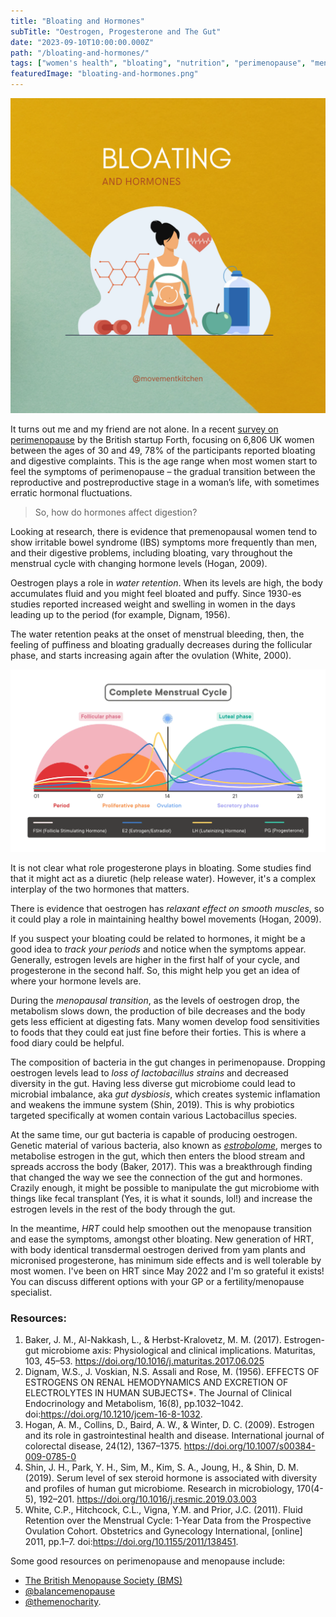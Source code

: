 ```yaml
---
title: "Bloating and Hormones"
subTitle: "Oestrogen, Progesterone and The Gut"
date: "2023-09-10T10:00:00.000Z"
path: "/bloating-and-hormones/"
tags: ["women's health", "bloating", "nutrition", "perimenopause", "menopause"]
featuredImage: "bloating-and-hormones.png"
---
```


![Bloating and Hormones](bloating-and-hormones.png)

It turns out me and my friend are not alone. In a recent [survey on perimenopause](https://www.forthwithlife.co.uk/blog/perimenopause-symptoms-statistics-2023/) by the British startup Forth, focusing on 6,806 UK women between the ages of 30 and 49, 78% of the participants reported bloating and digestive complaints. This is the age range when most women start to feel the symptoms of perimenopause – the gradual transition between the reproductive and postreproductive stage in a woman’s life, with sometimes erratic hormonal fluctuations. 

> So, how do hormones affect digestion?

Looking at research, there is evidence that premenopausal women tend to show irritable bowel syndrome (IBS) symptoms more frequently than men, and their digestive problems, including bloating, vary throughout the menstrual cycle with changing hormone levels (Hogan, 2009).

Oestrogen plays a role in *water retention*. When its levels are high, the body accumulates fluid and you might feel bloated and puffy. Since 1930-es studies reported increased weight and swelling in women in the days leading up to the period (for example, Dignam, 1956). 

The water retention peaks at the onset of menstrual bleeding, then, the feeling of puffiness and bloating gradually decreases during the follicular phase, and starts increasing again after the ovulation (White, 2000). 

![Menstrual Cycle Phases](cycle-phases.png)

It is not clear what role progesterone plays in bloating. Some studies find that it might act as a diuretic (help release water). However, it's a complex interplay of the two hormones that matters. 

There is evidence that oestrogen has *relaxant effect on smooth muscles*, so it could play a role in maintaining healthy bowel movements (Hogan, 2009).

If you suspect your bloating could be related to hormones, it might be a good idea to *track your periods* and notice when the symptoms appear. Generally, estrogen levels are higher in the first half of your cycle, and progesterone in the second half. So, this might help you get an idea of where your hormone levels are. 

During the *menopausal transition*, as the levels of oestrogen drop, the metabolism slows down, the production of bile decreases and the body gets less efficient at digesting fats. Many women develop food sensitivities to foods that they could eat just fine before their forties. This is where a food diary could be helpful. 

The composition of bacteria in the gut changes in perimenopause. Dropping oestrogen levels lead to *loss of lactobacillus strains* and decreased diversity in the gut. Having less diverse gut microbiome could lead to microbial imbalance, aka *gut dysbiosis*, which creates systemic inflamation and weakens the immune system (Shin, 2019). This is why probiotics targeted specifically at women contain various Lactobacillus species. 

At the same time, our gut bacteria is capable of producing oestrogen. Genetic material of various bacteria, also known as [*estrobolome*](https://www.maturitas.org/article/S0378-5122(17)30650-3/fulltext), merges to metabolise estrogen in the gut, which then enters the blood stream and spreads accross the body (Baker, 2017). This was a breakthrough finding that changed the way we see the connection of the gut and hormones. Crazily enough, it might be possible to manipulate the gut microbiome with things like fecal transplant (Yes, it is what it sounds, lol!) and increase the estrogen levels in the rest of the body through the gut.

In the meantime, *HRT* could help smoothen out the menopause transition and ease the symptoms, amongst other bloating. New generation of HRT, with body identical transdermal oestrogen derived from yam plants and micronised progesterone, has minimum side effects and is well tolerable by most women. I've been on HRT since May 2022 and I'm so grateful it exists! You can discuss different options with your GP or a fertility/menopause specialist. 

### Resources:

1. Baker, J. M., Al-Nakkash, L., & Herbst-Kralovetz, M. M. (2017). Estrogen-gut microbiome axis: Physiological and clinical implications. Maturitas, 103, 45–53. https://doi.org/10.1016/j.maturitas.2017.06.025
2. Dignam, W.S., J. Voskian, N.S. Assali and Rose, M. (1956). EFFECTS OF ESTROGENS ON RENAL HEMODYNAMICS AND EXCRETION OF ELECTROLYTES IN HUMAN SUBJECTS*. The Journal of Clinical Endocrinology and Metabolism, 16(8), pp.1032–1042. doi:https://doi.org/10.1210/jcem-16-8-1032.
3. Hogan, A. M., Collins, D., Baird, A. W., & Winter, D. C. (2009). Estrogen and its role in gastrointestinal health and disease. International journal of colorectal disease, 24(12), 1367–1375. https://doi.org/10.1007/s00384-009-0785-0
4. Shin, J. H., Park, Y. H., Sim, M., Kim, S. A., Joung, H., & Shin, D. M. (2019). Serum level of sex steroid hormone is associated with diversity and profiles of human gut microbiome. Research in microbiology, 170(4-5), 192–201. https://doi.org/10.1016/j.resmic.2019.03.003
5. White, C.P., Hitchcock, C.L., Vigna, Y.M. and Prior, J.C. (2011). Fluid Retention over the Menstrual Cycle: 1-Year Data from the Prospective Ovulation Cohort. Obstetrics and Gynecology International, [online] 2011, pp.1–7. doi:https://doi.org/10.1155/2011/138451.

Some good resources on perimenopause and menopause include: 
* [The British Menopause Society (BMS)](https://thebms.org.uk/) 
* [@balancemenopause](https://www.instagram.com/balancemenopause/)
* [@themenocharity](https://www.instagram.com/themenocharity/).
